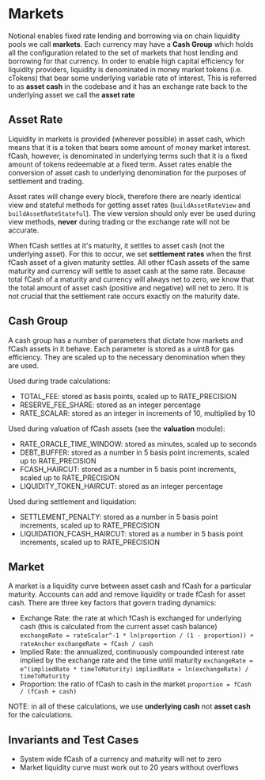 # Markets

Notional enables fixed rate lending and borrowing via on chain liquidity pools we call **markets**. Each currency may have a **Cash Group** which holds all the configuration related to the set of markets that host lending and borrowing for that currency. In order to enable high capital efficiency for liquidity providers, liquidity is denominated in money market tokens (i.e. cTokens) that bear some underlying variable rate of interest. This is referred to as **asset cash** in the codebase and it has an exchange rate back to the underlying asset we call the **asset rate**

## Asset Rate

Liquidity in markets is provided (wherever possible) in asset cash, which means that it is a token that bears some amount of money market interest. fCash, however, is denominated in underlying terms such that it is a fixed amount of tokens redeemable at a fixed term. Asset rates enable the conversion of asset cash to underlying denomination for the purposes of settlement and trading.

Asset rates will change every block, therefore there are nearly identical view and stateful methods for getting asset rates (`buildAssetRateView` and `buildAssetRateStateful`). The view version should only ever be used during view methods, **never** during trading or the exchange rate will not be accurate.

When fCash settles at it's maturity, it settles to asset cash (not the underlying asset). For this to occur, we set **settlement rates** when the first fCash asset of a given maturity settles. All other fCash assets of the same maturity and currency will settle to asset cash at the same rate. Because total fCash of a maturity and currency will always net to zero, we know that the total amount of asset cash (positive and negative) will net to zero. It is not crucial that the settlement rate occurs exactly on the maturity date.

## Cash Group

A cash group has a number of parameters that dictate how markets and fCash assets in it behave. Each parameter is stored as a uint8 for gas efficiency. They are scaled up to the necessary denomination when they are used.

Used during trade calculations:

- TOTAL_FEE: stored as basis points, scaled up to RATE_PRECISION
- RESERVE_FEE_SHARE: stored as an integer percentage
- RATE_SCALAR: stored as an integer in increments of 10, multiplied by 10

Used during valuation of fCash assets (see the **valuation** module):

- RATE_ORACLE_TIME_WINDOW: stored as minutes, scaled up to seconds
- DEBT_BUFFER: stored as a number in 5 basis point increments, scaled up to RATE_PRECISION
- FCASH_HAIRCUT: stored as a number in 5 basis point increments, scaled up to RATE_PRECISION
- LIQUIDITY_TOKEN_HAIRCUT: stored as an integer percentage

Used during settlement and liquidation:

- SETTLEMENT_PENALTY: stored as a number in 5 basis point increments, scaled up to RATE_PRECISION
- LIQUIDATION_FCASH_HAIRCUT: stored as a number in 5 basis point increments, scaled up to RATE_PRECISION

## Market

A market is a liquidity curve between asset cash and fCash for a particular maturity. Accounts can add and remove liquidity or trade fCash for asset cash. There are three key factors that govern trading dynamics:

- Exchange Rate: the rate at which fCash is exchanged for underlying cash (this is calculated from the current asset cash balance)
  `exchangeRate = rateScalar^-1 * ln(proportion / (1 - proportion)) + rateAnchor`
  `exchangeRate = fCash / cash`
- Implied Rate: the annualized, continuously compounded interest rate implied by the exchange rate and the time until maturity
  `exchangeRate = e^(impliedRate * timeToMaturity)`
  `impliedRate = ln(exchangeRate) / timeToMaturity`
- Proportion: the ratio of fCash to cash in the market
  `proportion = fCash / (fCash + cash)`

NOTE: in all of these calculations, we use **underlying cash** not **asset cash** for the calculations.

## Invariants and Test Cases

- System wide fCash of a currency and maturity will net to zero
- Market liquidity curve must work out to 20 years without overflows
